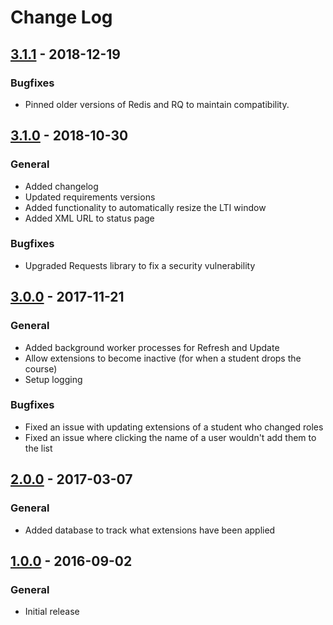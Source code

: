 # Change Log

## [3.1.1] - 2018-12-19

### Bugfixes

- Pinned older versions of Redis and RQ to maintain compatibility.

## [3.1.0] - 2018-10-30

### General

- Added changelog
- Updated requirements versions
- Added functionality to automatically resize the LTI window
- Added XML URL to status page

### Bugfixes

- Upgraded Requests library to fix a security vulnerability

## [3.0.0] - 2017-11-21

### General

- Added background worker processes for Refresh and Update
- Allow extensions to become inactive (for when a student drops the course)
- Setup logging

### Bugfixes

- Fixed an issue with updating extensions of a student who changed roles
- Fixed an issue where clicking the name of a user wouldn't add them to the list

## [2.0.0] - 2017-03-07

### General

- Added database to track what extensions have been applied

## [1.0.0] - 2016-09-02

### General

- Initial release

[3.1.1]: https://github.com/ucfopen/quiz-extensions/compare/v3.1.0...v3.1.1
[3.1.0]: https://github.com/ucfopen/quiz-extensions/compare/v3.0.0...v3.1.0
[3.0.0]: https://github.com/ucfopen/quiz-extensions/compare/v2.0.0...v3.0.0
[2.0.0]: https://github.com/ucfopen/quiz-extensions/compare/v1.0.0...v2.0.0
[1.0.0]: https://github.com/ucfopen/quiz-extensions/compare/5a01595...v1.0.0
